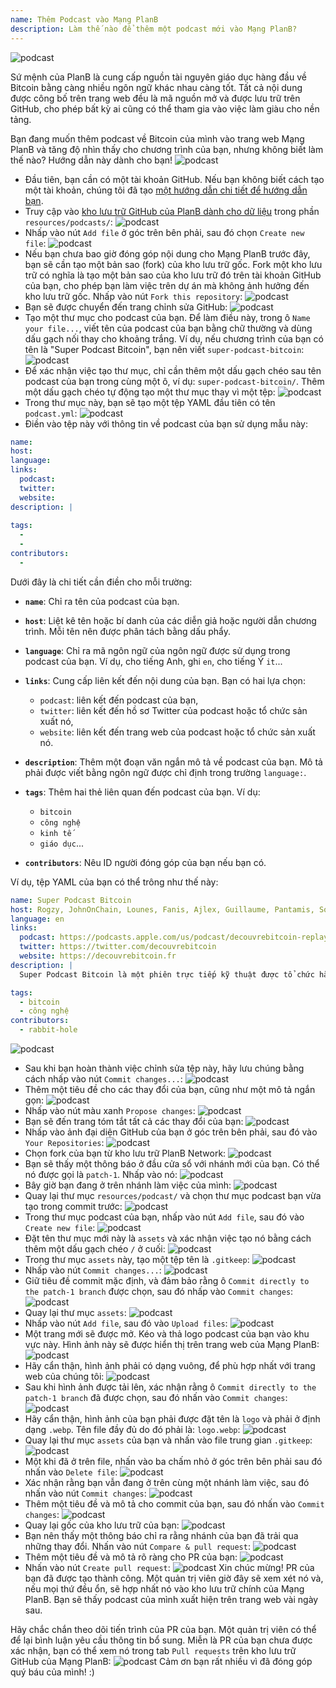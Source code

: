 ```yaml
---
name: Thêm Podcast vào Mạng PlanB
description: Làm thế nào để thêm một podcast mới vào Mạng PlanB?
---
```

![podcast](assets/cover.webp)

Sứ mệnh của PlanB là cung cấp nguồn tài nguyên giáo dục hàng đầu về Bitcoin bằng càng nhiều ngôn ngữ khác nhau càng tốt. Tất cả nội dung được công bố trên trang web đều là mã nguồn mở và được lưu trữ trên GitHub, cho phép bất kỳ ai cũng có thể tham gia vào việc làm giàu cho nền tảng.

Bạn đang muốn thêm podcast về Bitcoin của mình vào trang web Mạng PlanB và tăng độ nhìn thấy cho chương trình của bạn, nhưng không biết làm thế nào? Hướng dẫn này dành cho bạn!
![podcast](assets/01.webp)
- Đầu tiên, bạn cần có một tài khoản GitHub. Nếu bạn không biết cách tạo một tài khoản, chúng tôi đã tạo [một hướng dẫn chi tiết để hướng dẫn bạn](https://planb.network/tutorials/others/create-github-account).
- Truy cập vào [kho lưu trữ GitHub của PlanB dành cho dữ liệu](https://github.com/PlanB-Network/bitcoin-educational-content/tree/dev/resources/podcasts) trong phần `resources/podcasts/`:
![podcast](assets/02.webp)
- Nhấp vào nút `Add file` ở góc trên bên phải, sau đó chọn `Create new file`:
![podcast](assets/03.webp)
- Nếu bạn chưa bao giờ đóng góp nội dung cho Mạng PlanB trước đây, bạn sẽ cần tạo một bản sao (fork) của kho lưu trữ gốc. Fork một kho lưu trữ có nghĩa là tạo một bản sao của kho lưu trữ đó trên tài khoản GitHub của bạn, cho phép bạn làm việc trên dự án mà không ảnh hưởng đến kho lưu trữ gốc. Nhấp vào nút `Fork this repository`:
![podcast](assets/04.webp)
- Bạn sẽ được chuyển đến trang chỉnh sửa GitHub:
![podcast](assets/05.webp)
- Tạo một thư mục cho podcast của bạn. Để làm điều này, trong ô `Name your file...`, viết tên của podcast của bạn bằng chữ thường và dùng dấu gạch nối thay cho khoảng trắng. Ví dụ, nếu chương trình của bạn có tên là "Super Podcast Bitcoin", bạn nên viết `super-podcast-bitcoin`:
![podcast](assets/06.webp)
- Để xác nhận việc tạo thư mục, chỉ cần thêm một dấu gạch chéo sau tên podcast của bạn trong cùng một ô, ví dụ: `super-podcast-bitcoin/`. Thêm một dấu gạch chéo tự động tạo một thư mục thay vì một tệp:
![podcast](assets/07.webp)
- Trong thư mục này, bạn sẽ tạo một tệp YAML đầu tiên có tên `podcast.yml`:
![podcast](assets/08.webp)
- Điền vào tệp này với thông tin về podcast của bạn sử dụng mẫu này:

```yaml
name: 
host: 
language: 
links:
  podcast: 
  twitter: 
  website: 
description: |
  
tags:
  - 
  - 
contributors:
  - 
```

Dưới đây là chi tiết cần điền cho mỗi trường:

- **`name`**: Chỉ ra tên của podcast của bạn.
- **`host`**: Liệt kê tên hoặc bí danh của các diễn giả hoặc người dẫn chương trình. Mỗi tên nên được phân tách bằng dấu phẩy.
- **`language`**: Chỉ ra mã ngôn ngữ của ngôn ngữ được sử dụng trong podcast của bạn. Ví dụ, cho tiếng Anh, ghi `en`, cho tiếng Ý `it`...

- **`links`**: Cung cấp liên kết đến nội dung của bạn. Bạn có hai lựa chọn:
	- `podcast`: liên kết đến podcast của bạn,
	- `twitter`: liên kết đến hồ sơ Twitter của podcast hoặc tổ chức sản xuất nó,
	- `website`: liên kết đến trang web của podcast hoặc tổ chức sản xuất nó.
- **`description`**: Thêm một đoạn văn ngắn mô tả về podcast của bạn. Mô tả phải được viết bằng ngôn ngữ được chỉ định trong trường `language:`.
- **`tags`**: Thêm hai thẻ liên quan đến podcast của bạn. Ví dụ:
    - `bitcoin`
    - `công nghệ`
    - `kinh tế`
    - `giáo dục`...

- **`contributors`**: Nêu ID người đóng góp của bạn nếu bạn có.

Ví dụ, tệp YAML của bạn có thể trông như thế này:

```yaml
name: Super Podcast Bitcoin
host: Rogzy, JohnOnChain, Lounes, Fanis, Ajlex, Guillaume, Pantamis, Sosthene, Loic
language: en
links:
  podcast: https://podcasts.apple.com/us/podcast/decouvrebitcoin-replay/id1693844092
  twitter: https://twitter.com/decouvrebitcoin
  website: https://decouvrebitcoin.fr
description: |
  Super Podcast Bitcoin là một phiên trực tiếp kỹ thuật được tổ chức hàng tuần trên Twitter để đi sâu vào giao thức Bitcoin, các giải pháp tầng hai, và tất cả những điều làm cho tâm trí bạn bùng nổ. Các MC Lounes, Pantamis, Loïc, và Sosthene sẽ trả lời câu hỏi của bạn và cung cấp chương trình kỹ thuật nhất về Bitcoin trên thế giới.

tags:
  - bitcoin
  - công nghệ
contributors:
  - rabbit-hole
```

![podcast](assets/09.webp)

- Sau khi bạn hoàn thành việc chỉnh sửa tệp này, hãy lưu chúng bằng cách nhấp vào nút `Commit changes...`:
![podcast](assets/10.webp)
- Thêm một tiêu đề cho các thay đổi của bạn, cũng như một mô tả ngắn gọn:
![podcast](assets/11.webp)
- Nhấp vào nút màu xanh `Propose changes`:
![podcast](assets/12.webp)
- Bạn sẽ đến trang tóm tắt tất cả các thay đổi của bạn:
![podcast](assets/13.webp)
- Nhấp vào ảnh đại diện GitHub của bạn ở góc trên bên phải, sau đó vào `Your Repositories`:
![podcast](assets/14.webp)
- Chọn fork của bạn từ kho lưu trữ PlanB Network:
![podcast](assets/15.webp)
- Bạn sẽ thấy một thông báo ở đầu cửa sổ với nhánh mới của bạn. Có thể nó được gọi là `patch-1`. Nhấp vào nó:
![podcast](assets/16.webp)
- Bây giờ bạn đang ở trên nhánh làm việc của mình:
![podcast](assets/17.webp)
- Quay lại thư mục `resources/podcast/` và chọn thư mục podcast bạn vừa tạo trong commit trước: ![podcast](assets/18.webp)
- Trong thư mục podcast của bạn, nhấp vào nút `Add file`, sau đó vào `Create new file`:
![podcast](assets/19.webp)
- Đặt tên thư mục mới này là `assets` và xác nhận việc tạo nó bằng cách thêm một dấu gạch chéo `/` ở cuối:
![podcast](assets/20.webp)
- Trong thư mục `assets` này, tạo một tệp tên là `.gitkeep`:
![podcast](assets/21.webp)
- Nhấp vào nút `Commit changes...`:
![podcast](assets/22.webp)
- Giữ tiêu đề commit mặc định, và đảm bảo rằng ô `Commit directly to the patch-1 branch` được chọn, sau đó nhấp vào `Commit changes`:
![podcast](assets/23.webp)
- Quay lại thư mục `assets`:
![podcast](assets/24.webp)
- Nhấp vào nút `Add file`, sau đó vào `Upload files`:
![podcast](assets/25.webp)
- Một trang mới sẽ được mở. Kéo và thả logo podcast của bạn vào khu vực này. Hình ảnh này sẽ được hiển thị trên trang web của Mạng PlanB: ![podcast](assets/26.webp)
- Hãy cẩn thận, hình ảnh phải có dạng vuông, để phù hợp nhất với trang web của chúng tôi: ![podcast](assets/27.webp)
- Sau khi hình ảnh được tải lên, xác nhận rằng ô `Commit directly to the patch-1 branch` đã được chọn, sau đó nhấn vào `Commit changes`: ![podcast](assets/28.webp)
- Hãy cẩn thận, hình ảnh của bạn phải được đặt tên là `logo` và phải ở định dạng `.webp`. Tên file đầy đủ do đó phải là: `logo.webp`: ![podcast](assets/29.webp)
- Quay lại thư mục `assets` của bạn và nhấn vào file trung gian `.gitkeep`: ![podcast](assets/30.webp)
- Một khi đã ở trên file, nhấn vào ba chấm nhỏ ở góc trên bên phải sau đó nhấn vào `Delete file`: ![podcast](assets/31.webp)
- Xác nhận rằng bạn vẫn đang ở trên cùng một nhánh làm việc, sau đó nhấn vào nút `Commit changes`: ![podcast](assets/32.webp)
- Thêm một tiêu đề và mô tả cho commit của bạn, sau đó nhấn vào `Commit changes`: ![podcast](assets/33.webp)
- Quay lại gốc của kho lưu trữ của bạn: ![podcast](assets/34.webp)
- Bạn nên thấy một thông báo chỉ ra rằng nhánh của bạn đã trải qua những thay đổi. Nhấn vào nút `Compare & pull request`: ![podcast](assets/35.webp)
- Thêm một tiêu đề và mô tả rõ ràng cho PR của bạn: ![podcast](assets/36.webp)
- Nhấn vào nút `Create pull request`: ![podcast](assets/37.webp)
Xin chúc mừng! PR của bạn đã được tạo thành công. Một quản trị viên giờ đây sẽ xem xét nó và, nếu mọi thứ đều ổn, sẽ hợp nhất nó vào kho lưu trữ chính của Mạng PlanB. Bạn sẽ thấy podcast của mình xuất hiện trên trang web vài ngày sau.

Hãy chắc chắn theo dõi tiến trình của PR của bạn. Một quản trị viên có thể để lại bình luận yêu cầu thông tin bổ sung. Miễn là PR của bạn chưa được xác nhận, bạn có thể xem nó trong tab `Pull requests` trên kho lưu trữ GitHub của Mạng PlanB: ![podcast](assets/38.webp)
Cảm ơn bạn rất nhiều vì đã đóng góp quý báu của mình! :)